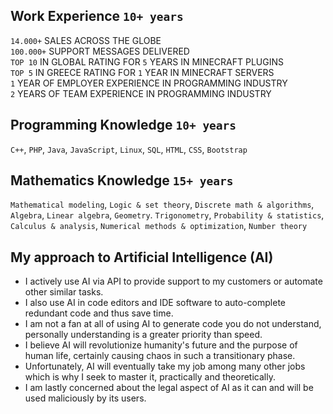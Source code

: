 ## Work Experience `10+ years`
`14.000+` SALES ACROSS THE GLOBE<br>
`100.000+` SUPPORT MESSAGES DELIVERED<br>
`TOP 10` IN GLOBAL RATING FOR `5` YEARS IN MINECRAFT PLUGINS<br>
`TOP 5` IN GREECE RATING FOR `1` YEAR IN MINECRAFT SERVERS<br>
`1` YEAR OF EMPLOYER EXPERIENCE IN PROGRAMMING INDUSTRY<br>
`2` YEARS OF TEAM EXPERIENCE IN PROGRAMMING INDUSTRY

## Programming Knowledge `10+ years`
`C++`, `PHP`, `Java`, `JavaScript`, `Linux`, `SQL`, `HTML`, `CSS`, `Bootstrap`
## Mathematics Knowledge `15+ years`
`Mathematical modeling`, `Logic & set theory`, `Discrete math & algorithms`, `Algebra`, `Linear algebra`, `Geometry`. `Trigonometry`, `Probability & statistics`, `Calculus & analysis`, `Numerical methods & optimization`, `Number theory`
## My approach to Artificial Intelligence (AI)
* I actively use AI via API to provide support to my customers or automate other similar tasks.
* I also use AI in code editors and IDE software to auto-complete redundant code and thus save time.
* I am not a fan at all of using AI to generate code you do not understand, personally understanding is a greater priority than speed.
* I believe AI will revolutionize humanity's future and the purpose of human life, certainly causing chaos in such a transitionary phase.
* Unfortunately, AI will eventually take my job among many other jobs which is why I seek to master it, practically and theoretically.
* I am lastly concerned about the legal aspect of AI as it can and will be used maliciously by its users.

